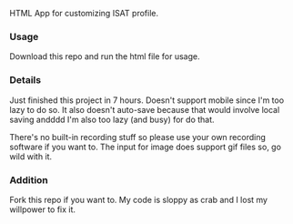 HTML App for customizing ISAT profile.

### Usage
Download this repo and run the html file for usage.

### Details
Just finished this project in 7 hours. Doesn't support mobile since I'm too lazy to do so.
It also doesn't auto-save because that would involve local saving andddd I'm also too lazy (and busy) for do that.

There's no built-in recording stuff so please use your own recording software if you want to.
The input for image does support gif files so, go wild with it.

### Addition
Fork this repo if you want to. My code is sloppy as crab and I lost my willpower to fix it.
